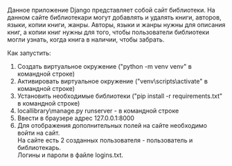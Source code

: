 Данное приложение Django представляет собой сайт библиотеки.
На данном сайте библиотекари могут добавлять и удалять книги, авторов,
языки, копии книги, жанры. Авторы, языки и жанры нужны для описания книг,
а копии книг нужны для того, чтобы пользователи библиотеки могли узнать,
когда книга в наличии, чтобы забрать.

Как запустить:  
1) Создать виртуальное окружение ("python -m venv venv" в командной строке)  
2) Активировать виртуальное окружение ("venv\scripts\activate" в командной строке)  
3) Установить необходимые библиотеки ("pip install -r requirements.txt" в командной строке)  
4) locallibrary\manage.py runserver - в командной строке  
5) Ввести в браузере адрес 127.0.0.1:8000  
6) Для отображения дополнительных полей на сайте необходимо войти на сайт.  
На сайте есть 2 созданных пользователя - пользователь и библиотекарь.  
Логины и пароли в файле logins.txt.